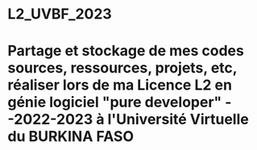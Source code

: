 # L2_UVBF_2023

# Partage et stockage de mes codes sources, ressources, projets, etc, réaliser lors de ma Licence L2 en génie logiciel "pure developer" --2022-2023 à l'Université Virtuelle du BURKINA FASO
